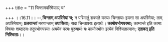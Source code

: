 +++
title = "11 चिन्तामपरिमेयाञ् च"

+++
।।16.11।। --,**चिन्ताम् अपरिमेयां च;** न परिमातुं शक्यते यस्याः
चिन्तायाः इयत्ता सा अपरिमेया; ताम् अपरिमेयाम्; **प्रलयान्तां**
मरणान्ताम् **उपाश्रिताः;** सदा चिन्तापराः इत्यर्थः। **कामोपभोगपरमाः;**
काम्यन्ते इति कामाः विषयाः शब्दादयः तदुपभोगपरमाः अयमेव परमः पुरुषार्थः
यः कामोपभोगः इत्येवं निश्चितात्मानः; **एतावत् इति निश्चिताः**।।
